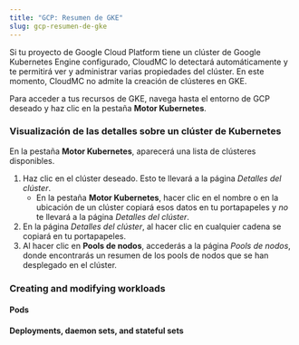 ```yaml
---
title: "GCP: Resumen de GKE"
slug: gcp-resumen-de-gke
---
```



Si tu proyecto de Google Cloud Platform tiene un clúster de Google Kubernetes Engine configurado, CloudMC lo detectará automáticamente y te permitirá ver y administrar varias propiedades del clúster. En este momento, CloudMC no admite la creación de clústeres en GKE.

Para acceder a tus recursos de GKE, navega hasta el entorno de GCP deseado y haz clic en la pestaña **Motor Kubernetes**.

### Visualización de las detalles sobre un clúster de Kubernetes

En la pestaña **Motor Kubernetes**, aparecerá una lista de clústeres disponibles.

1. Haz clic en el clúster deseado. Esto te llevará a la página *Detalles del clúster*.
   - En la pestaña **Motor Kubernetes**, hacer clic en el nombre o en la ubicación de un clúster copiará esos datos en tu portapapeles y *no* te llevará a la página *Detalles del clúster*.
1. En la página *Detalles del clúster*, al hacer clic en cualquier cadena se copiará en tu portapapeles.
1. Al hacer clic en **Pools de nodos**, accederás a la página *Pools de nodos*, donde encontrarás un resumen de los pools de nodos que se han desplegado en el clúster.

### Creating and modifying workloads

#### Pods

#### Deployments, daemon sets, and stateful sets
